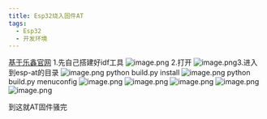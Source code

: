 ```yaml
---
title: Esp32烧入固件AT
tags:
  - Esp32
  - 开发环境
---
```




[基于乐鑫官网](https://docs.espressif.com/projects/esp-at/zh_CN/latest/esp32/Compile_and_Develop/How_to_clone_project_and_compile_it.html)
1.先自己搭建好idf工具
![image.png](https://img-blog.csdnimg.cn/img_convert/bd7215587bbfd224a9a610860bb90579.png)
2.打开
![image.png](https://img-blog.csdnimg.cn/img_convert/5c28a7487f99fb8c213bd1591a2e6891.png)3.进入到esp-at的目录
![image.png](https://img-blog.csdnimg.cn/img_convert/e8750a388b1818df02beb3a5fc5a1bb5.png)
python build.py install
![image.png](https://img-blog.csdnimg.cn/img_convert/c055be49e46f5ce6a88952398b80c2f1.png)
python build.py menuconfig
![image.png](https://img-blog.csdnimg.cn/img_convert/45f2a8342fca6f22977ddc9dc0c0be73.png)
![image.png](https://img-blog.csdnimg.cn/img_convert/16f89281f2f1f7f327a0290021a927be.png)
![image.png](https://img-blog.csdnimg.cn/img_convert/d743deb62bd78cf0a20c40327185deda.png)
![image.png](https://img-blog.csdnimg.cn/img_convert/7ed4d286b73972ef0a02ed4fbc67b60a.png)
![image.png](https://img-blog.csdnimg.cn/img_convert/bb4272e6a43a3b31c9076a65a5177794.png)

到这就AT固件骚完